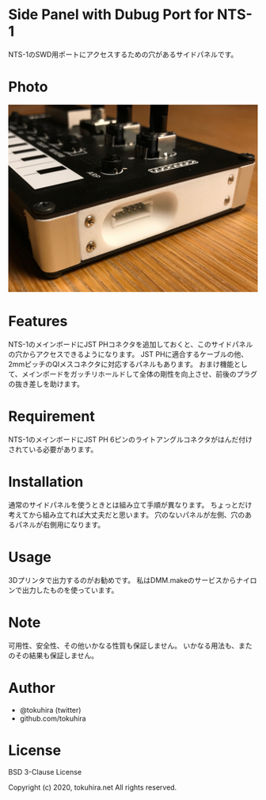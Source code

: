 # Side Panel with Dubug Port for NTS-1

NTS-1のSWD用ポートにアクセスするための穴があるサイドパネルです。

# Photo

![このサイドパネルを使っているところ](UsingSidePanelWithDebugPort.jpg "snapshot")

# Features

NTS-1のメインボードにJST PHコネクタを追加しておくと、このサイドパネルの穴からアクセスできるようになります。
JST PHに適合するケーブルの他、2mmピッチのQIメスコネクタに対応するパネルもあります。
おまけ機能として、メインボードをガッチリホールドして全体の剛性を向上させ、前後のプラグの抜き差しを助けます。

# Requirement

NTS-1のメインボードにJST PH 6ピンのライトアングルコネクタがはんだ付けされている必要があります。

# Installation

通常のサイドパネルを使うときとは組み立て手順が異なります。
ちょっとだけ考えてから組み立てれば大丈夫だと思います。
穴のないパネルが左側、穴のあるパネルが右側用になります。

# Usage

3Dプリンタで出力するのがお勧めです。
私はDMM.makeのサービスからナイロンで出力したものを使っています。

# Note

可用性、安全性、その他いかなる性質も保証しません。
いかなる用法も、またのその結果も保証しません。

# Author

* @tokuhira (twitter)
* github.com/tokuhira

# License

BSD 3-Clause License

Copyright (c) 2020, tokuhira.net
All rights reserved.